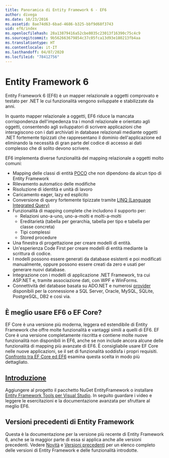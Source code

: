 ```yaml
---
title: Panoramica di Entity Framework 6 - EF6
author: divega
ms.date: 10/23/2016
ms.assetid: 8ae74d63-6bad-4686-b325-bbf9d68f3743
uid: ef6/index
ms.openlocfilehash: 28a13879416a52cbe8035c23013f16390c75c4c9
ms.sourcegitcommit: 9b562663679854c37c05fca13d93e180213fb4aa
ms.translationtype: HT
ms.contentlocale: it-IT
ms.lasthandoff: 04/07/2020
ms.locfileid: "78412756"
---
```

# <a name="entity-framework-6"></a>Entity Framework 6
Entity Framework 6 (EF6) è un mapper relazionale a oggetti comprovato e testato per .NET le cui funzionalità vengono sviluppate e stabilizzate da anni.

In quanto mapper relazionale a oggetti, EF6 riduce la mancata corrispondenza dell'impedenza tra i mondi relazionale e orientato agli oggetti, consentendo agli sviluppatori di scrivere applicazioni che interagiscono con i dati archiviati in database relazionali mediante oggetti .NET fortemente tipizzati che rappresentano il dominio dell'applicazione ed eliminando la necessità di gran parte del codice di accesso ai dati complesso che di solito devono scrivere.

EF6 implementa diverse funzionalità del mapping relazionale a oggetti molto comuni:
- Mapping delle classi di entità [POCO](xref:ef6/resources/glossary#poco) che non dipendono da alcun tipo di Entity Framework
- Rilevamento automatico delle modifiche
- Risoluzione di identità e unità di lavoro
- Caricamento eager, lazy ed esplicito
- Conversione di query fortemente tipizzate tramite [LINQ (Language Integrated Query)](https://aka.ms/AA6hsvu)
- Funzionalità di mapping complete che includono il supporto per:
  - Relazioni uno-a-uno, uno-a-molti e molti-a-molti
  - Ereditarietà (tabella per gerarchia, tabella per tipo e tabella per classe concreta)
  - Tipi complessi
  - Stored procedure
- Una finestra di progettazione per creare modelli di entità.
- Un'esperienza Code First per creare modelli di entità mediante la scrittura di codice.
- I modelli possono essere generati da database esistenti e poi modificati manualmente, oppure possono essere creati da zero e usati per generare nuovi database.
- Integrazione con i modelli di applicazione .NET Framework, tra cui ASP.NET e, tramite associazione dati, con WPF e WinForms.
- Connettività del database basata su ADO.NET e numerosi [provider](xref:ef6/fundamentals/providers/index) disponibili per la connessione a SQL Server, Oracle, MySQL, SQLite, PostgreSQL, DB2 e così via.

## <a name="should-i-use-ef6-or-ef-core"></a>È meglio usare EF6 o EF Core?

EF Core è una versione più moderna, leggera ed estendibile di Entity Framework che offre molte funzionalità e vantaggi simili a quelli di EF6.
EF Core è una versione completamente riscritta e contiene molte nuove funzionalità non disponibili in EF6, anche se non include ancora alcune delle funzionalità di mapping più avanzate di EF6.
È consigliabile usare EF Core nelle nuove applicazioni, se il set di funzionalità soddisfa i propri requisiti.
[Confronto tra EF Core ed EF6](xref:efcore-and-ef6/index) esamina questa scelta in modo più dettagliato.

## <a name="get-started"></a>[Introduzione](xref:ef6/get-started)

Aggiungere al progetto il pacchetto NuGet EntityFramework o installare [Entity Framework Tools per Visual Studio](https://aka.ms/AA6i8c5). In seguito guardare i video e leggere le esercitazioni e la documentazione avanzata per sfruttare al meglio EF6.

## <a name="past-entity-framework-versions"></a>Versioni precedenti di Entity Framework

Questa è la documentazione per la versione più recente di Entity Framework 6, anche se la maggior parte di essa si applica anche alle versioni precedenti.
Vedere [Novità](xref:ef6/what-is-new/index) e [Versioni precedenti](xref:ef6/what-is-new/past-releases) per un elenco completo delle versioni di Entity Framework e delle funzionalità introdotte.
